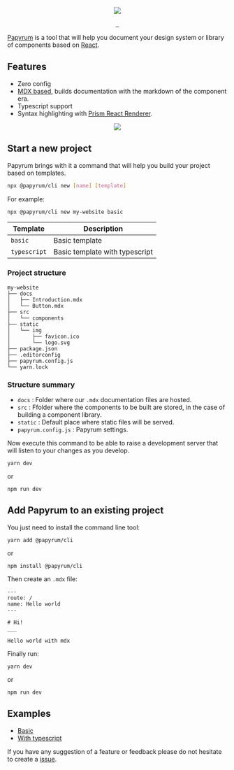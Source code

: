 <p align="center">
  <img src="https://user-images.githubusercontent.com/4754339/71502967-1a73bf80-2841-11ea-9add-13cd5bd905dd.png" />
</p>

<p align="center">
  <a href="https://www.npmjs.com/package/@papyrum/cli" target="_blank">
    <img src="https://badgen.net/npm/v/@papyrum/cli" alt="">
  </a>
  <a href="https://www.npmjs.com/package/@papyrum/cli" target="_blank">
    <img src="https://badgen.net/npm/dt/@papyrum/cli" alt="">
  </a>
  <a href="LICENSE" target="_blank">
    <img src="https://badgen.net/npm/license/@papyrum/cli" alt="">
  </a>
</p>

[Papyrum](https://papyrum.site/) is a tool that will help you document your design system or library of components based on [React](https://reactjs.org/).

## Features

- Zero config
- [MDX based](https://mdxjs.com/), builds documentation with the markdown of the component era.
- Typescript support
- Syntax highlighting with [Prism React Renderer](https://github.com/FormidableLabs/prism-react-renderer).

<p align="center">
  <img src="https://user-images.githubusercontent.com/4754339/91013125-d80ba980-e5ac-11ea-805d-0361ece616cd.png" />
</p>

## Start a new project

Papyrum brings with it a command that will help you build your project based on templates.

```bash
npx @papyrum/cli new [name] [template]
```

For example:

```bash
npx @papyrum/cli new my-website basic

```

| Template | Description |
| ------------- | ------------- |
| `basic` | Basic template |
| `typescript` | Basic template with typescript |

### Project structure

```
my-website
├── docs
│   ├── Introduction.mdx
│   └── Button.mdx
├── src
│   └── components
├── static
│   └── img
│       ├── favicon.ico
│       └── logo.svg
├── package.json
├── .editorconfig
├── papyrum.config.js
└── yarn.lock
```

### Structure summary

- `docs` : Folder where our `.mdx` documentation files are hosted.
- `src` : Ffolder where the components to be built are stored, in the case of building a component library.
- `static` : Default place where static files will be served.
- `papyrum.config.js` : Papyrum settings.

Now execute this command to be able to raise a development server that will listen to your changes as you develop.

```
yarn dev
```

or

```
npm run dev
```

## Add Papyrum to an existing project

You just need to install the command line tool:

```
yarn add @papyrum/cli
```

or

```
npm install @papyrum/cli
```

Then create an `.mdx` file:

```
---
route: /
name: Hello world
---

# Hi!
___

Hello world with mdx
```

Finally run:

```
yarn dev
```

or

```
npm run dev
```

## Examples

- [Basic](https://github.com/wilsson/papyrum/tree/master/examples/basic)
- [With typescript](https://github.com/wilsson/papyrum/tree/master/examples/typescript)

If you have any suggestion of a feature or feedback please do not hesitate to create a [issue](https://github.com/wilsson/papyrum/issues).